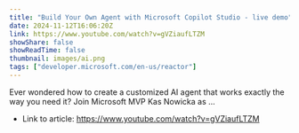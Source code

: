 ```yaml
---
title: "Build Your Own Agent with Microsoft Copilot Studio - live demo"
date: 2024-11-12T16:06:20Z
link: https://www.youtube.com/watch?v=gVZiaufLTZM
showShare: false
showReadTime: false
thumbnail: images/ai.png
tags: ["developer.microsoft.com/en-us/reactor"]
---
```

Ever wondered how to create a customized AI agent that works exactly the way you need it? Join Microsoft MVP Kas Nowicka as ...

- Link to article: https://www.youtube.com/watch?v=gVZiaufLTZM